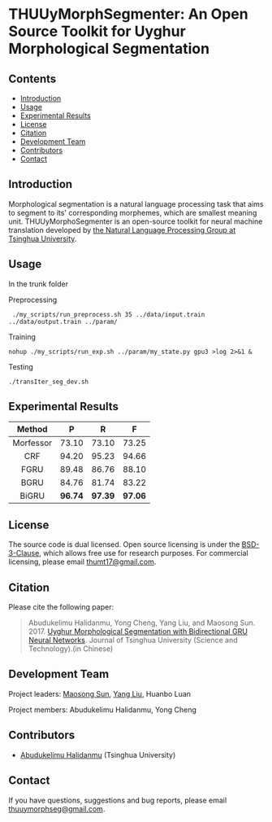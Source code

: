 # THUUyMorphSegmenter: An Open Source Toolkit for Uyghur Morphological Segmentation
## Contents
* [Introduction](#introduction)
* [Usage](#usage)
* [Experimental Results](#experimental-results)
* [License](#License)
* [Citation](#Citation)
* [Development Team](#development-team)
* [Contributors](#contributors)
* [Contact](#contact)

## Introduction

Morphological segmentation is a natural language processing task that aims to segment to its' corresponding morphemes, which are smallest meaning unit. 
THUUyMorphoSegmenter is an open-source toolkit for neural machine translation developed by [the Natural Language Processing Group at Tsinghua University](http://nlp.csai.tsinghua.edu.cn/site2/index.php?lang=en).

## Usage
In the trunk folder

Preprocessing

```
 ./my_scripts/run_preprocess.sh 35 ../data/input.train ../data/output.train ../param/
```

Training

```
nohup ./my_scripts/run_exp.sh ../param/my_state.py gpu3 >log 2>&1 &
```

Testing

```
./transIter_seg_dev.sh
```

## Experimental Results

| Method | P | R | F |
| :------------: | :---: | :--------------: | :----------------: |
| Morfessor       |  73.10 | 73.10 | 73.25 | 
| CRF       |  94.20 | 95.23 | 94.66 | 
| FGRU       |  89.48 | 86.76 | 88.10 | 
| BGRU       |  84.76 | 81.74 | 83.22 | 
| BiGRU |  **96.74** | **97.39** | **97.06** |

## License

The source code is dual licensed. Open source licensing is under the [BSD-3-Clause](https://opensource.org/licenses/BSD-3-Clause), which allows free use for research purposes. For commercial licensing, please email [thumt17@gmail.com](mailto:thumt17@gmail.com).

## Citation

Please cite the following paper:

> Abudukelimu Halidanmu, Yong Cheng, Yang Liu, and Maosong Sun. 2017. [Uyghur Morphological Segmentation with Bidirectional GRU Neural Networks](http://jst.tsinghuajournals.com/EN/10.16511/j.cnki.qhdxxb.2017.21.001#1). Journal of Tsinghua University (Science and Technology).(in Chinese)

## Development Team

Project leaders: [Maosong Sun](http://www.thunlp.org/site2/index.php/zh/people?id=16), [Yang Liu](http://nlp.csai.tsinghua.edu.cn/~ly/), Huanbo Luan

Project members: Abudukelimu Halidanmu, Yong Cheng

## Contributors 
* [Abudukelimu Halidanmu](mailto:abdklmhldm@gmail.com) (Tsinghua University)

## Contact

If you have questions, suggestions and bug reports, please email [thuuymorphseg@gmail.com](mailto:thumt17@gmail.com).
